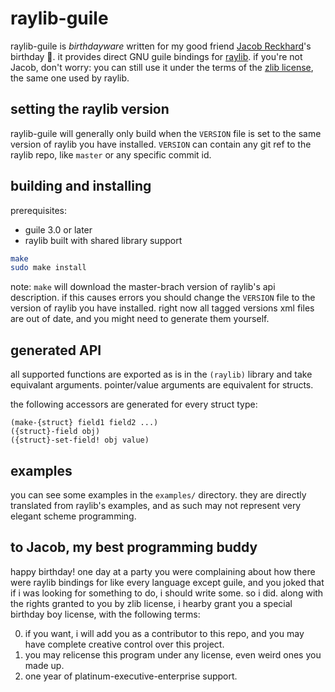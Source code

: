 # raylib-guile

raylib-guile is *birthdayware* written for my good friend
[Jacob Reckhard](https://github.com/jacobrec)'s birthday 🥳.
it provides direct GNU guile bindings for [raylib](https://github.com/raysan5/raylib).
if you're not Jacob, don't worry: you can still use it under the terms of the
[zlib license](/LICENSE), the same one used by raylib.

## setting the raylib version

raylib-guile will generally only build when the `VERSION` file is set to the
same version of raylib you have installed. `VERSION` can contain any git ref to
the raylib repo, like `master` or any specific commit id.

## building and installing

prerequisites:
 - guile 3.0 or later
 - raylib built with shared library support

```sh
make
sudo make install
```

note: `make` will download the master-brach version of raylib's api
description. if this causes errors you should change the `VERSION` file to the
version of raylib you have installed. right now all tagged versions xml files
are out of date, and you might need to generate them yourself.

## generated API

all supported functions are exported as is in the `(raylib)` library and take
equivalant arguments. pointer/value arguments are equivalent for structs.

the following accessors are generated for every struct type:
```
(make-{struct} field1 field2 ...)
({struct}-field obj)
({struct}-set-field! obj value)
```

## examples

you can see some examples in the `examples/` directory. they are directly
translated from raylib's examples, and as such may not represent very elegant
scheme programming.

## to Jacob, my best programming buddy

happy birthday! one day at a party you were complaining about how there were
raylib bindings for like every language except guile, and you joked that if i
was looking for something to do, i should write some. so i did. along with the
rights granted to you by zlib license, i hearby grant you a special birthday boy
license, with the following terms:

0. if you want, i will add you as a contributor to this repo, and you may have
   complete creative control over this project.
1. you may relicense this program under any license, even weird ones you made up.
2. one year of platinum-executive-enterprise support.